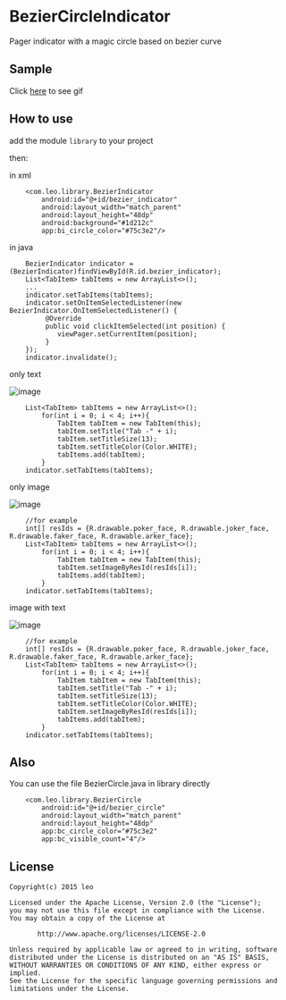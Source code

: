 # BezierCircleIndicator

Pager indicator with a magic circle based on bezier curve

## Sample
Click [here](https://github.com/Leolusir/BezierCircleIndicator/tree/master/gif/sample.gif) to see gif

## How to use

add the module `library` to your project

then:

in xml

```
    <com.leo.library.BezierIndicator  
        android:id="@+id/bezier_indicator"
        android:layout_width="match_parent"
        android:layout_height="48dp"
        android:background="#1d212c"
        app:bi_circle_color="#75c3e2"/>
```

in java

```
    BezierIndicator indicator = (BezierIndicator)findViewById(R.id.bezier_indicator);
    List<TabItem> tabItems = new ArrayList<>();
    ...
    indicator.setTabItems(tabItems);
    indicator.setOnItemSelectedListener(new BezierIndicator.OnItemSelectedListener() {
         @Override
         public void clickItemSelected(int position) {
            viewPager.setCurrentItem(position);
         }
    });
    indicator.invalidate();
```

only text 

![image](https://github.com/Leolusir/BezierCircleIndicator/tree/master/image/1.png)


```
    List<TabItem> tabItems = new ArrayList<>();
        for(int i = 0; i < 4; i++){
            TabItem tabItem = new TabItem(this);
            tabItem.setTitle("Tab -" + i);
            tabItem.setTitleSize(13);
            tabItem.setTitleColor(Color.WHITE);
            tabItems.add(tabItem);
        }
    indicator.setTabItems(tabItems);
```

only image 

![image](https://github.com/Leolusir/BezierCircleIndicator/tree/master/image/2.png)


```
    //for example
    int[] resIds = {R.drawable.poker_face, R.drawable.joker_face, R.drawable.faker_face, R.drawable.arker_face};
    List<TabItem> tabItems = new ArrayList<>();
        for(int i = 0; i < 4; i++){
            TabItem tabItem = new TabItem(this);
            tabItem.setImageByResId(resIds[i]);
            tabItems.add(tabItem);
        }
    indicator.setTabItems(tabItems);
```

image with text

![image](https://github.com/Leolusir/BezierCircleIndicator/tree/master/image/3.png)


```
    //for example
    int[] resIds = {R.drawable.poker_face, R.drawable.joker_face, R.drawable.faker_face, R.drawable.arker_face};
    List<TabItem> tabItems = new ArrayList<>();
        for(int i = 0; i < 4; i++){
            TabItem tabItem = new TabItem(this);
            tabItem.setTitle("Tab -" + i);
            tabItem.setTitleSize(13);
            tabItem.setTitleColor(Color.WHITE);
            tabItem.setImageByResId(resIds[i]);
            tabItems.add(tabItem);
        }
    indicator.setTabItems(tabItems);
```

## Also
You can use the file BezierCircle.java in library directly

```
    <com.leo.library.BezierCircle
        android:id="@+id/bezier_circle"
        android:layout_width="match_parent"
        android:layout_height="48dp"
        app:bc_circle_color="#75c3e2"
        app:bc_visible_count="4"/>
```

## License

```
Copyright(c) 2015 leo

Licensed under the Apache License, Version 2.0 (the "License");
you may not use this file except in compliance with the License.
You may obtain a copy of the License at

       http://www.apache.org/licenses/LICENSE-2.0

Unless required by applicable law or agreed to in writing, software
distributed under the License is distributed on an "AS IS" BASIS,
WITHOUT WARRANTIES OR CONDITIONS OF ANY KIND, either express or implied.
See the License for the specific language governing permissions and
limitations under the License.
```


